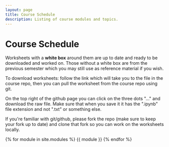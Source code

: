```yaml
---
layout: page
title: Course Schedule
description: Listing of course modules and topics.
---
```


# Course Schedule

Worksheets with a **white box** around them are up to date and ready to be downloaded and worked on. Those without a white box are from the previous semester which you may still use as reference material if you wish.

To download worksheets: follow the link which will take you to the file in the course repo, then you can pull the worksheet from the course repo using git.

On the top right of the github page you can click on the three dots "..." and download the raw file. Make sure that when you save it it has the ".ipynb" file extension and not ".txt" or something else.

If you're familiar with git/github, please fork the repo (make sure to keep your fork up to date) and clone that fork so you can work on the worksheets locally.

{% for module in site.modules %}
{{ module }}
{% endfor %}
